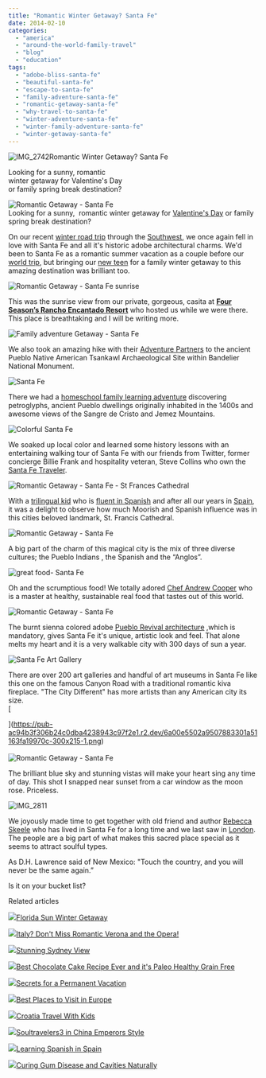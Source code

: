 ```yaml
---
title: "Romantic Winter Getaway? Santa Fe"
date: 2014-02-10
categories: 
  - "america"
  - "around-the-world-family-travel"
  - "blog"
  - "education"
tags: 
  - "adobe-bliss-santa-fe"
  - "beautiful-santa-fe"
  - "escape-to-santa-fe"
  - "family-adventure-santa-fe"
  - "romantic-getaway-santa-fe"
  - "why-travel-to-santa-fe"
  - "winter-adventure-santa-fe"
  - "winter-family-adventure-santa-fe"
  - "winter-getaway-santa-fe"
---
```


![IMG_2742](https://pub-ac94b3f306b24c0dba4238943c97f2e1.r2.dev/6a00e5502a9507883301a511643252970c.jpg)Romantic Winter Getaway? Santa Fe  
  
Looking for a sunny, romantic  
winter getaway for Valentine's Day  
or family spring break destination?

<!--more-->  
![Romantic Getaway - Santa Fe](https://pub-ac94b3f306b24c0dba4238943c97f2e1.r2.dev/6a00e5502a9507883301a3fcb8fa05970b.png)  
Looking for a sunny,  romantic winter getaway for [Valentine's Day](http://soultravelers3new.local/2009/02/our-chocolate-valentine-in-kohn.html "Valentine's Day") or family spring break destination?  
  
On our recent [winter road trip](http://soultravelers3new.local/2014/01/road-trip-usa-best-of-the-west.html "winter road trip") through the [Southwest](http://soultravelers3new.local/2014/01/winter-road-trip-americas-southwest-.html "southwest winter road trip"), we once again fell in love with Santa Fe and all it's historic adobe architectural charms. We'd been to Santa Fe as a romantic summer vacation as a couple before our [world trip](http://soultravelers3new.local/2010/09/8-reasons-for-a-family-world-trip-international-vacations-holidays-abroad-longterm-travel-rtw.html "8 reasons for a trip around the world"), but bringing our [new teen](http://soultravelers3new.local/2013/11/australia-travel.html "teen birthday") for a family winter getaway to this amazing destination was brilliant too.  
  
![Romantic Getaway - Santa Fe sunrise](https://pub-ac94b3f306b24c0dba4238943c97f2e1.r2.dev/6a00e5502a9507883301a3fcb8fa14970b.png)  
  
This was the sunrise view from our private, gorgeous, casita at [**Four Season’s Rancho Encantado Resort**](http://www.fourseasons.com/santafe/) who hosted us while we were there. This place is breathtaking and I will be writing more.  
  
![Family adventure Getaway - Santa Fe](https://pub-ac94b3f306b24c0dba4238943c97f2e1.r2.dev/6a00e5502a9507883301a3fcb8fa6e970b.png)  
  
We also took an amazing hike with their [Adventure Partners](http://www.adventurepartners.com/define.html "adventure partners ") to the ancient Pueblo Native American Tsankawl Archaeological Site within Bandelier National Monument.  
  
![ Santa Fe](https://pub-ac94b3f306b24c0dba4238943c97f2e1.r2.dev/6a00e5502a9507883301a51168a4bc970c.png)  
  
There we had a [homeschool family learning adventure](http://soultravelers3new.local/2013/07/homeschool-high-school-and-world-travel.html "homeschool and travel") discovering petroglyphs, ancient Pueblo dwellings originally inhabited in the 1400s and awesome views of the Sangre de Cristo and Jemez Mountains.  
  
![ Colorful  Santa Fe](https://pub-ac94b3f306b24c0dba4238943c97f2e1.r2.dev/6a00e5502a9507883301a51168a4d0970c.png)  
  
We soaked up local color and learned some history lessons with an entertaining walking tour of Santa Fe with our friends from Twitter, former concierge Billie Frank and hospitality veteran, Steve Collins who own the [Santa Fe Traveler](http://www.thesantafetraveler.com/default.html "santa fe traveler").  
  
![Romantic Getaway - Santa Fe - St Frances Cathedral](https://pub-ac94b3f306b24c0dba4238943c97f2e1.r2.dev/6a00e5502a9507883301a73d73fda1970d.png)  
  
  
With a [trilingual kid](http://soultravelers3new.local/2013/12/trilingual-mozart-travel-kid-expert-speaks-at-gec-about-world-education.html "trilingual Mozart kid speaker") who is [fluent in Spanish](http://soultravelers3new.local/2013/05/learning-spanish-in-spain.html "learning spanish in spain") and after all our years in [Spain](http://soultravelers3new.local/2009/11/lifestyle-design-a-winter-in-spain-extendedtravel-digitalnomad-miniretirement-4hww-travel.html "winter in spain"), it was a delight to observe how much Moorish and Spanish influence was in this cities beloved landmark, St. Francis Cathedral.  
  
![Romantic Getaway - Santa Fe](https://pub-ac94b3f306b24c0dba4238943c97f2e1.r2.dev/6a00e5502a9507883301a51168a4f7970c.png)  
  
A big part of the charm of this magical city is the mix of three diverse cultures; the Pueblo Indians , the Spanish and the “Anglos”.  
  
![great food- Santa Fe](https://pub-ac94b3f306b24c0dba4238943c97f2e1.r2.dev/6a00e5502a9507883301a3fcb8fad3970b.png)  
  
Oh and the scrumptious food! We totally adored [Chef Andrew Cooper](http://press.fourseasons.com/santafe/hotel-team/andrew-cooper.html "chef andrew cooper") who is a master at healthy, sustainable real food that tastes out of this world.  
  
![Romantic Getaway - Santa Fe](https://pub-ac94b3f306b24c0dba4238943c97f2e1.r2.dev/6a00e5502a9507883301a51168a51c970c.png)  
  
The burnt sienna colored adobe [Pueblo Revival architecture](http://en.wikipedia.org/wiki/Pueblo_Revival_Style_architecture "Pueblo revival style architecture santa fe") ,which is mandatory, gives Santa Fe it's unique, artistic look and feel. That alone melts my heart and it is a very walkable city with 300 days of sun a year.  
  
![Santa Fe Art Gallery](https://pub-ac94b3f306b24c0dba4238943c97f2e1.r2.dev/6a00e5502a9507883301a73d73fdf4970d.png)  
  
There are over 200 art galleries and handful of art museums in Santa Fe like this one on the famous Canyon Road with a traditional romantic kiva fireplace. "The City Different" has more artists than any American city its size.  
[  
  
  
  
](https://pub-ac94b3f306b24c0dba4238943c97f2e1.r2.dev/6a00e5502a9507883301a51163fa19970c-300x215-1.png)[  
](https://pub-ac94b3f306b24c0dba4238943c97f2e1.r2.dev/6a00e5502a9507883301a51163fa19970c-300x215-1.png)  
![Romantic Getaway - Santa Fe](https://pub-ac94b3f306b24c0dba4238943c97f2e1.r2.dev/6a00e5502a9507883301a51168a531970c.png)  
  
The brilliant blue sky and stunning vistas will make your heart sing any time of day. This shot I snapped near sunset from a car window as the moon rose. Priceless.  
  
![IMG_2811](https://pub-ac94b3f306b24c0dba4238943c97f2e1.r2.dev/6a00e5502a9507883301a73d73f66f970d.jpg)  
  
We joyously made time to get together with old friend and author [Rebecca Skeele](http://makeitheaven.com/contact-rebecca/ "rebecca skeele") who has lived in Santa Fe for a long time and we last saw in [London](http://soultravelers3new.local/2009/10/family-travel-photo-england-knight-tapestry-high-tea.html "london travel"). The people are a big part of what makes this sacred place special as it seems to attract soulful types.  
  
As D.H. Lawrence said of New Mexico: "Touch the country, and you will never be the same again.”  
  
Is it on your bucket list?  
  

Related articles

[![](http://i.zemanta.com/noimg_108_80_80.jpg)](http://soultravelers3new.local/2012/01/florida-sun-winter-getaway.html)[Florida Sun Winter Getaway](http://soultravelers3new.local/2012/01/florida-sun-winter-getaway.html)

[![](http://i.zemanta.com/117954986_80_80.jpg)](http://soultravelers3new.local/2012/10/italy-dont-miss-romantic-verona-and-the-opera-.html)[Italy? Don't Miss Romantic Verona and the Opera!](http://soultravelers3new.local/2012/10/italy-dont-miss-romantic-verona-and-the-opera-.html)

[![](http://i.zemanta.com/221220630_80_80.jpg)](http://soultravelers3new.local/2013/11/stunning-sydney-view.html)[Stunning Sydney View](http://soultravelers3new.local/2013/11/stunning-sydney-view.html)

[![](http://i.zemanta.com/215357708_80_80.jpg)](http://soultravelers3new.local/2013/10/best-chocolate-cake-recipe-ever-and-its-paleo-healthy-grain-free.html)[Best Chocolate Cake Recipe Ever and it's Paleo Healthy Grain Free](http://soultravelers3new.local/2013/10/best-chocolate-cake-recipe-ever-and-its-paleo-healthy-grain-free.html)

[![](http://i.zemanta.com/197008054_80_80.jpg)](http://soultravelers3new.local/2013/08/secrets-for-a-permanent-vacation-travel-tips.html)[Secrets for a Permanent Vacation](http://soultravelers3new.local/2013/08/secrets-for-a-permanent-vacation-travel-tips.html)

[![](http://i.zemanta.com/201763828_80_80.jpg)](http://soultravelers3new.local/2013/09/best-places-to-visit-in-europe.html)[Best Places to Visit in Europe](http://soultravelers3new.local/2013/09/best-places-to-visit-in-europe.html)

[![](http://i.zemanta.com/205355117_80_80.jpg)](http://soultravelers3new.local/2013/09/croatia-travel-with-kids.html)[Croatia Travel With Kids](http://soultravelers3new.local/2013/09/croatia-travel-with-kids.html)

[![](http://i.zemanta.com/130189927_80_80.jpg)](http://soultravelers3new.local/2012/12/soultravelers3-in-china-emperors-style.html)[Soultravelers3 in China Emperors Style](http://soultravelers3new.local/2012/12/soultravelers3-in-china-emperors-style.html)

[![](http://i.zemanta.com/168450990_80_80.jpg)](http://soultravelers3new.local/2013/05/learning-spanish-in-spain.html)[Learning Spanish in Spain](http://soultravelers3new.local/2013/05/learning-spanish-in-spain.html)

[![](http://i.zemanta.com/154024597_80_80.jpg)](http://soultravelers3new.local/2013/03/curing-gum-disease-and-cavities-naturally.html)[Curing Gum Disease and Cavities Naturally](http://soultravelers3new.local/2013/03/curing-gum-disease-and-cavities-naturally.html)
